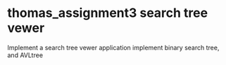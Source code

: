 # thomas_assignment3 search tree vewer
Implement a search tree vewer application
implement binary search tree, and AVLtree
